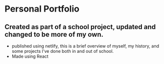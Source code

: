 # Personal Portfolio

## Created as part of a school project, updated and changed to be more of my own.

- published using netlify, this is a brief overview of myself, my history, and some projects I've done both in and out of school.
- Made using React
